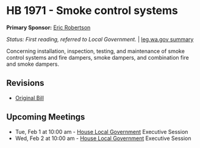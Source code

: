 # HB 1971 - Smoke control systems
**Primary Sponsor:** [Eric Robertson](/person/leg/eric.robertson.md)

*Status: First reading, referred to Local Government.* | [leg.wa.gov summary](https://app.leg.wa.gov/billsummary?BillNumber=1971&Year=2021)

Concerning installation, inspection, testing, and maintenance of smoke control systems and fire dampers, smoke dampers, and combination fire and smoke dampers.

## Revisions
* [Original Bill](1/)

## Upcoming Meetings
* Tue, Feb 1 at 10:00 am - [House Local Government](/house/2021-22/LG/) Executive Session
* Wed, Feb 2 at 10:00 am - [House Local Government](/house/2021-22/LG/) Executive Session